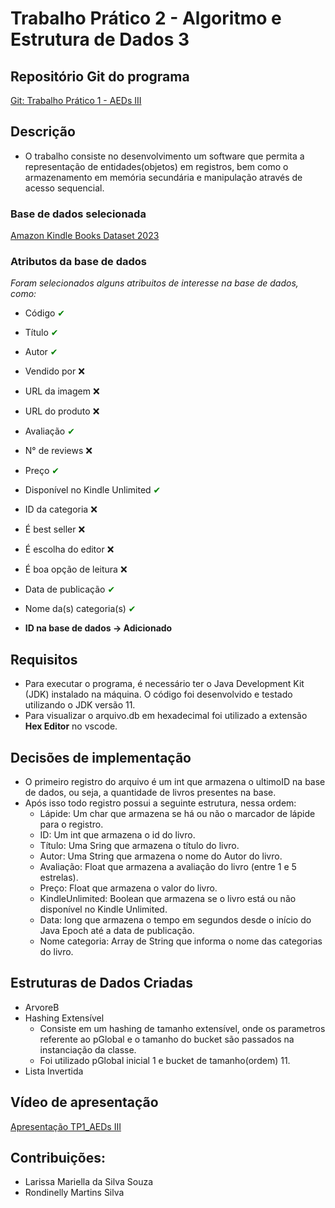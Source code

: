 # Trabalho Prático 2 - Algoritmo e Estrutura de Dados 3

## Repositório Git do programa
[Git: Trabalho Prático 1 - AEDs III](https://github.com/larissamariella/tp-aeds3/tree/master)

## Descrição
- O trabalho consiste no desenvolvimento um software que permita a representação de entidades(objetos) em registros, bem como o armazenamento em memória secundária e manipulação através de acesso sequencial.

### Base de dados selecionada
[Amazon Kindle Books Dataset 2023](https://www.kaggle.com/datasets/asaniczka/amazon-kindle-books-dataset-2023-130k-books)
  
### Atributos da base de dados
_Foram selecionados alguns atribuitos de interesse na base de dados, como:_
- Código <span style="color:green">&#x2714;</span>
- Título <span style="color:green">&#x2714;</span>
- Autor <span style="color:green">&#x2714;</span>
- Vendido por :x: 
- URL da imagem :x: 
- URL do produto :x: 
- Avaliação <span style="color:green">&#x2714;</span>
- N° de reviews :x: 
- Preço <span style="color:green">&#x2714;</span>
- Disponível no Kindle Unlimited <span style="color:green">&#x2714;</span>
- ID da categoria :x: 
- É best seller :x: 
- É escolha do editor :x: 
- É boa opção de leitura :x: 
- Data de publicação <span style="color:green">&#x2714;</span>
- Nome da(s) categoria(s) <span style="color:green">&#x2714;</span>

- **ID na base de dados &#8594; Adicionado**

## Requisitos
- Para executar o programa, é necessário ter o Java Development Kit (JDK) instalado na máquina. O código foi desenvolvido e testado utilizando o JDK versão 11.
- Para visualizar o arquivo.db em hexadecimal foi utilizado a extensão **Hex Editor** no vscode.

## Decisões de implementação
- O primeiro registro do arquivo é um int que armazena o ultimoID na base de dados, ou seja, a quantidade de livros presentes na base.
- Após isso todo registro possui a seguinte estrutura, nessa ordem:
    - Lápide: Um char que armazena se há ou não o marcador de lápide para o registro.
    - ID: Um int que armazena o id do livro.
    - Título: Uma Sring que armazena o título do livro.
    - Autor: Uma String que armazena o nome do Autor do livro.
    - Avaliação: Float que armazena a avaliação do livro (entre 1 e 5 estrelas).
    - Preço: Float que armazena o valor do livro.
    - KindleUnlimited: Boolean que armazena se o livro está ou não disponível no Kindle Unlimited.
    - Data: long que armazena o tempo em segundos desde o início do Java Epoch até a data de publicação.
    - Nome categoria: Array de String que informa o nome das categorias do livro.

## Estruturas de Dados Criadas
- ArvoreB
- Hashing Extensível
  - Consiste em um hashing de tamanho extensível, onde os parametros referente ao pGlobal e o tamanho do bucket são passados na instanciação da classe. 
  - Foi utilizado pGlobal inicial 1 e bucket de tamanho(ordem) 11.
- Lista Invertida

## Vídeo de apresentação
 [Apresentação TP1_AEDs III](https://youtu.be/pnpVqwxPcfI) 

## Contribuições:

- Larissa Mariella da Silva Souza
- Rondinelly Martins Silva

